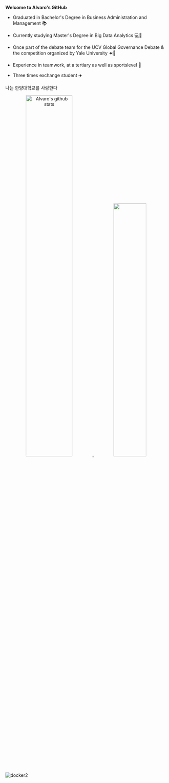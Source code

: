 **Welcome to Alvaro's GitHub**

- Graduated in Bachelor's Degree in Business Administration and Management :books:

- Currently studying Master's Degree in Big Data Analytics :computer::snake:

- Once part of the debate team for the UCV Global Governance Debate & the competition organized by Yale University :rewind::loudspeaker:

- Experience in teamwork, at a tertiary as well as sportslevel :basketball:

- Three times exchange student :airplane:

나는 한양대학교를 사랑한다

 <p align="center"><a href="https://github.com/alvarochiqui/github-readme-stats">
<img src="https://github-readme-stats.vercel.app/api?username=alvarochiqui&show_icons=true&include_all_commits=true&theme=darkblue&hide_border=true" alt="Alvaro's github stats" width="53.65%"/> </a>
<a href="https://github.com/alvarochiqui/github-readme-stats">
<img width="44.9%" src="https://github-readme-stats.vercel.app/api/top-langs/?username=alvarochiqui&layout=compact&theme=darkblue&hide_border=true"  /></a>
  
</p>
 
 ![docker2](https://user-images.githubusercontent.com/90872140/144129712-acab717d-cbf5-4640-9b67-8af292bc14c1.gif)
